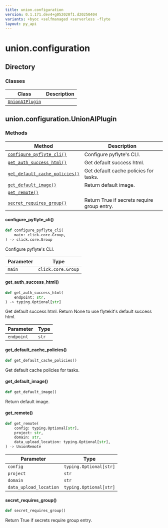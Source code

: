 ```yaml
---
title: union.configuration
version: 0.1.171.dev4+g052020f1.d20250404
variants: +byoc +selfmanaged +serverless -flyte
layout: py_api
---
```


# union.configuration

## Directory

### Classes

| Class | Description |
|-|-|
| [`UnionAIPlugin`](.././union.configuration#unionconfigurationunionaiplugin) |  |

## union.configuration.UnionAIPlugin

### Methods

| Method | Description |
|-|-|
| [`configure_pyflyte_cli()`](#configure_pyflyte_cli) | Configure pyflyte's CLI. |
| [`get_auth_success_html()`](#get_auth_success_html) | Get default success html. |
| [`get_default_cache_policies()`](#get_default_cache_policies) | Get default cache policies for tasks. |
| [`get_default_image()`](#get_default_image) | Return default image. |
| [`get_remote()`](#get_remote) |  |
| [`secret_requires_group()`](#secret_requires_group) | Return True if secrets require group entry. |


#### configure_pyflyte_cli()

```python
def configure_pyflyte_cli(
    main: click.core.Group,
) -> click.core.Group
```
Configure pyflyte's CLI.


| Parameter | Type |
|-|-|
| `main` | `click.core.Group` |

#### get_auth_success_html()

```python
def get_auth_success_html(
    endpoint: str,
) -> typing.Optional[str]
```
Get default success html. Return None to use flytekit's default success html.


| Parameter | Type |
|-|-|
| `endpoint` | `str` |

#### get_default_cache_policies()

```python
def get_default_cache_policies()
```
Get default cache policies for tasks.


#### get_default_image()

```python
def get_default_image()
```
Return default image.


#### get_remote()

```python
def get_remote(
    config: typing.Optional[str],
    project: str,
    domain: str,
    data_upload_location: typing.Optional[str],
) -> UnionRemote
```
| Parameter | Type |
|-|-|
| `config` | `typing.Optional[str]` |
| `project` | `str` |
| `domain` | `str` |
| `data_upload_location` | `typing.Optional[str]` |

#### secret_requires_group()

```python
def secret_requires_group()
```
Return True if secrets require group entry.


